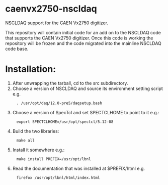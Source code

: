 # caenvx2750-nscldaq
NSCLDAQ support for the CAEN Vx2750 digitizer.

This repository will contain initial code for an add on to the NSCLDAQ code that
supports the CAEN Vx2750 digitizer.   Once this code is working the repository
will be frozen and the code migrated into the mainline NSCLDAQ code base.

# Installation:


1.   After unwrapping the tarball, cd to the src subdirectory.
2.   Choose a version of NSCLDAQ and source its environment setting script e.g.
````
     . /usr/opt/daq/12.0-pre5/daqsetup.bash
````
3.   Choose a version of SpecTcl and set SPECTCLHOME to point to it e.g.:
````
     export SPECTCLHOME=/usr/opt/spectcl/5.12-08
````
4.   Build the two libraries:
````
     make all
````     
5.  Install it somewhere e.g.:
````
     make install PREFIX=/usr/opt/lbnl
````    
6.  Read the documentation that was installed at $PREFIX/html e.g.
````
     firefox /usr/opt/lbnl/html/index.html
````    


